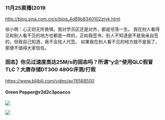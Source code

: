 ### 11月25直播(2019
http://blog.sina.com.cn/s/blog_4d89b8340102ztyk.html

徐小明：心正则无所畏惧。我对学员区还是对外，都是坦荡一生。
我在别人看得见和别人看不见的地方也都是一样的，正如我签书，别人不知道是不是我亲自签的，但我自己知道，我不会找人代签。
如果我在别人看不见的地方就不是我了，那便不值得大家信任。

### 固态】你见过速度高达25M/s的固态吗？所谓"y企"使用QLC假冒TLC？大唐存储DT300 480G评测/打假
https://www.bilibili.com/video/av76568500

#### Green Pepper@r2d2c3poacco
![](https://pbs.twimg.com/media/EKFiokQUYAENaIC.jpg:orig)

![](https://pbs.twimg.com/media/EKFiokSU4AAe7hf.jpg:orig)

